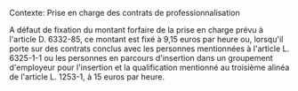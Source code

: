 Contexte: Prise en charge des contrats de professionnalisation

A défaut de fixation du montant forfaire de la prise en charge prévu à l'article D. 6332-85, ce montant est fixé à 9,15 euros par heure ou, lorsqu'il porte sur des contrats conclus avec les personnes mentionnées à l'article L. 6325-1-1 ou les personnes en parcours d'insertion dans un groupement d'employeur pour l'insertion et la qualification mentionné au troisième alinéa de l'article L. 1253-1, à 15 euros par heure.